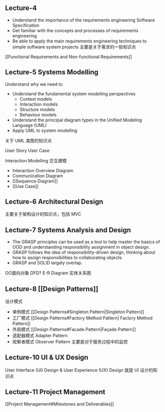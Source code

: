 ## Lecture-4

- Understand the importance of the requirements engineering Software Specification 
- Get familiar with the concepts and processes of requirements engineering
- Be able to apply the main requirements engineering techniques to simple software system projects
主要是关于需求的一些知识点

[[Functional Requirements and Non-functional Requirements]]


## Lecture-5 Systems Modelling

Understand why we need to 
- Understand the fundamental system modelling perspectives 
	- Context models
	- Interaction models 
	- Structure models 
	- Behaviour models
- Understand the principal diagram types in the Unified Modeling Language (UML)
- Apply UML to system modelling



关于 UML 类图的知识点

User Story User Case

Interaction Modelling 交互建模
- Interaction Overview Diagram
- Communication Diagram
- [[Sequence Diagram]]
- [[Use Case]]

## Lecture-6 Architectural Design

主要关于架构设计的知识点，包括 MVC

## Lecture-7 Systems Analysis and Design

- The GRASP principles can be used as a tool to help master the basics of OOD and understanding responsibility assignment in object design.
- GRASP follows the idea of responsibility-driven design, thinking about how to assign responsibilities to collaborating objects.
- GRASP and SOLID largely overlap.

OO面向对象 DFD? E-R Diagram 实体关系图

## Lecture-8 [[Design Patterns]]

设计模式

- 单例模式 [[Design Patterns#Singleton Pattern|Singleton Pattern]]
- 工厂模式 [[Design Patterns#Factory Method Pattern| Factory Method Pattern]]
- 外观模式 [[Design Patterns#Facade Pattern|Façade Pattern]] 
- 适配器模式 Adapter Pattern
- 观察者模式 Observer Pattern 主要是对于服务过程中的监控

## Lecture-10 UI & UX Design
User Interface (UI) Design & User Experience (UX) Design
就是 UI 设计的知识点

## Lecture-11 Project Management

[[Project Management#Milestones and Deliverables]]